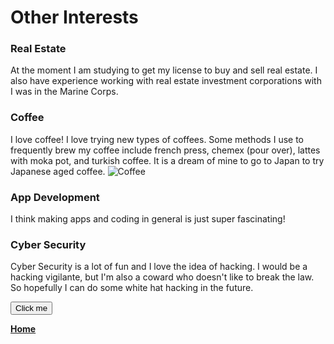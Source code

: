 <h1 id="Header">Other Interests</h1>

### Real Estate
At the moment I am studying to get my license to buy and sell real estate. I also have experience working with real estate investment corporations with I was in the Marine Corps. 
  
### Coffee
I love coffee! I love trying new types of coffees. Some methods I use to frequently brew my coffee include french press, chemex (pour over), lattes with moka pot, and turkish coffee. It is a dream of mine to go to Japan to try Japanese aged coffee. 
<img src="https://upload.wikimedia.org/wikipedia/commons/4/45/A_small_cup_of_coffee.JPG" alt="Coffee">

### App Development
I think making apps and coding in general is just super fascinating!

### Cyber Security
Cyber Security is a lot of fun and I love the idea of hacking. I would be a hacking vigilante, but I'm also a coward who doesn't like to break the law. So hopefully I can do some white hat hacking in the future. 

<script language="JavaScript" type="text/javascript">
function myFunction() { 
  var presentText = document.getElementById("Header")
  presentText.innerHTML="Thank You for Visiting!"
  
  document.write="Thank You for Visiting!";
} 
    </script>
    
<button onclick="myFunction()">Click me</button>



**[Home](README.md)**
